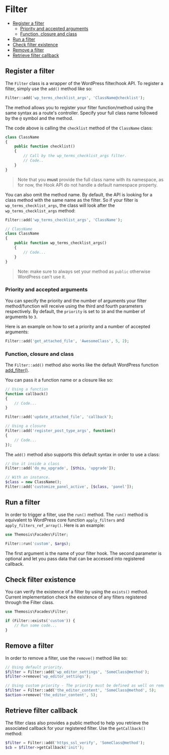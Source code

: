 Filter
======

- [Register a filter](#register-a-filter)
    - [Priority and accepted arguments](#priority-and-accepted-arguments)
    - [Function, closure and class](#function-closure-and-class)
- [Run a filter](#run-a-filter)
- [Check filter existence](#check-filter-existence)
- [Remove a filter](#remove-a-filter)
- [Retrieve filter callback](#retrieve-filter-callback)

Register a filter
-----------------

The `Filter` class is a wrapper of the WordPress filter/hook API. To register a filter, simply use the `add()` method like so:

```php
Filter::add('wp_terms_checklist_args', 'ClassName@checklist');
```

The method allows you to register your filter function/method using the same syntax as a route's controller. Specify your full class name followed by the `@` symbol and the method.

The code above is calling the `checklist` method of the `ClassName` class:

```php
class ClassName
{
    public function checklist()
    {
        // Call by the wp_terms_checklist_args filter.
        // Code..
    }
}
```

> Note that you **must** provide the full class name with its namespace, as for now, the Hook API do not handle a default namespace property.

You can also omit the method name. By default, the API is looking for a class method with the same name as the filter. So if your filter is `wp_terms_checklist_args`, the class will look after the `wp_terms_checklist_args` method:

```php
Filter::add('wp_terms_checklist_args', 'ClassName');

// ClassName
class ClassName
{
    public function wp_terms_checklist_args()
    {
        // Code...
    }
}
```

> Note: make sure to always set your method as `public` otherwise WordPress can't use it.

### Priority and accepted arguments

You can specify the priority and the number of arguments your filter method/function will receive using the third and fourth parameters respectively. By default, the `priority` is set to `10` and the number of arguments to `3`.

Here is an example on how to set a priority and a number of accepted arguments:

```php
Filter::add('get_attached_file', 'AwesomeClass', 5, 2);
```

### Function, closure and class

The `Filter::add()` method also works like the default WordPress function [add_filter()](https://developer.wordpress.org/reference/functions/add_filter/).

You can pass it a function name or a closure like so:

```php
// Using a function
function callback()
{
    // Code...
}

Filter::add('update_attached_file', 'callback');

// Using a closure
Filter::add('register_post_type_args', function()
{
    // Code...
});
```

The `add()` method also supports this default syntax in order to use a class:

```php
// Use it inside a class
Filter::add('do_mu_upgrade', [$this, 'upgrade']);

// With an instance.
$class = new ClassName();
Filter::add('customize_panel_active', [$class, 'panel']);
```

Run a filter
------------

In order to trigger a filter, use the `run()` method. The `run()` method is equivalent to WordPress core function `apply_filters` and `apply_filters_ref_array()`. Here is an example:

```php
use Themosis\Facades\Filter;

Filter::run('custom', $args);
```

The first argument is the name of your filter hook. The second parameter is optional and let you pass data that can be accessed into registered callback.

Check filter existence
----------------------

You can verify the existence of a filter by using the `exists()` method. Current implementation check the existence of any filters registered through the Filter class.

```php
use Themosis\Facades\Filter;

if (Filter::exists('custom')) {
    // Run some code...
}
```

Remove a filter
---------------

In order to remove a filter, use the `remove()` method like so:

```php
// Using default priority.
$filter = Filter::add('wp_editor_settings', 'SomeClass@method');
$filter->remove('wp_editor_settings');

// Using custom priority - The priority must be defined as well on remove if different than 10.
$filter = Filter::add('the_editor_content', 'SomeClass@method', 5);
$action->remove('the_editor_content', 5);
```

Retrieve filter callback
------------------------

The filter class also provides a public method to help you retrieve the associated callback for your registered filter. Use the `getCallback()` method:

```php
$filter = Filter::add('https_ssl_verify', 'SomeClass@method');
$cb = $filter->getCallback('init');
```
